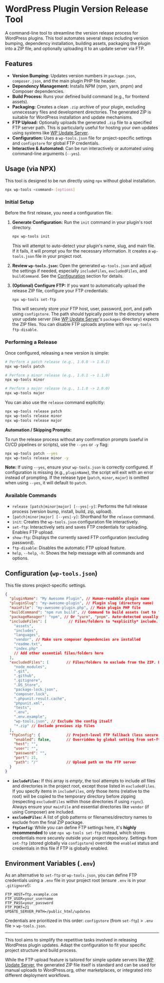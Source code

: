 # WordPress Plugin Version Release Tool

A command-line tool to streamline the version release process for WordPress plugins. This tool automates several steps including version bumping, dependency installation, building assets, packaging the plugin into a ZIP file, and optionally uploading it to an update server via FTP.

## Features

*   **Version Bumping:** Updates version numbers in `package.json`, `composer.json`, and the main plugin PHP file header.
*   **Dependency Management:** Installs NPM (npm, yarn, pnpm) and Composer dependencies.
*   **Build Process:** Runs your defined build command (e.g., for frontend assets).
*   **Packaging:** Creates a clean `.zip` archive of your plugin, excluding unnecessary files and development directories. The generated ZIP is suitable for WordPress installation and update mechanisms.
*   **FTP Upload:** Optionally uploads the generated `.zip` file to a specified FTP server path. This is particularly useful for hosting your own updates using systems like [WP Update Server](https://github.com/YahnisElsts/wp-update-server).
*   **Configuration:** Uses a `wp-tools.json` file for project-specific settings and `configstore` for global FTP credentials.
*   **Interactive & Automated:** Can be run interactively or automated using command-line arguments (`--yes`).

## Usage (via NPX)

This tool is designed to be run directly using `npx` without global installation.

```bash
npx wp-tools <command> [options]
```

### Initial Setup

Before the first release, you need a configuration file.

1.  **Generate Configuration:** Run the `init` command in your plugin's root directory.
    ```bash
    npx wp-tools init
    ```
    This will attempt to auto-detect your plugin's name, slug, and main file. If it fails, it will prompt you for the necessary information. It creates a `wp-tools.json` file in your project root.

2.  **Review `wp-tools.json`:** Open the generated `wp-tools.json` and adjust the settings if needed, especially `includeFiles`, `excludedFiles`, and `buildCommand`. See the [Configuration](#configuration) section for details.

3.  **(Optional) Configure FTP:** If you want to automatically upload the release ZIP file, configure your FTP credentials:
    ```bash
    npx wp-tools set-ftp
    ```
    This will securely store your FTP host, user, password, port, and path using `configstore`. The path should typically point to the directory where your update server (like [WP Update Server](https://github.com/YahnisElsts/wp-update-server)'s `packages` directory) expects the ZIP files. You can disable FTP uploads anytime with `npx wp-tools ftp-disable`.

### Performing a Release

Once configured, releasing a new version is simple:

```bash
# Perform a patch release (e.g., 1.0.0 -> 1.0.1)
npx wp-tools patch

# Perform a minor release (e.g., 1.0.1 -> 1.1.0)
npx wp-tools minor

# Perform a major release (e.g., 1.1.0 -> 2.0.0)
npx wp-tools major
```

You can also use the `release` command explicitly:

```bash
npx wp-tools release patch
npx wp-tools release minor
npx wp-tools release major
```

**Automation / Skipping Prompts:**

To run the release process without any confirmation prompts (useful in CI/CD pipelines or scripts), use the `--yes` or `-y` flag:

```bash
npx wp-tools patch --yes
npx wp-tools release minor -y
```

**Note:** If using `--yes`, ensure your `wp-tools.json` is correctly configured. If configuration is missing (e.g., `pluginName`), the script will exit with an error instead of prompting. If the release type (`patch`, `minor`, `major`) is omitted when using `--yes`, it will default to `patch`.

### Available Commands

*   `release [patch|minor|major] [--yes|-y]`: Performs the full release process (version bump, install, build, zip, upload).
*   `[patch|minor|major] [--yes|-y]`: Shorthand for the `release` command.
*   `init`: Creates the `wp-tools.json` configuration file interactively.
*   `set-ftp`: Interactively sets and saves FTP credentials for uploading. Enables FTP upload.
*   `show-ftp`: Displays the currently saved FTP configuration (excluding password).
*   `ftp-disable`: Disables the automatic FTP upload feature.
*   `help`, `--help`, `-h`: Shows the help message with all commands and options.

## Configuration (`wp-tools.json`)

This file stores project-specific settings.

```json
{
  "pluginName": "My Awesome Plugin", // Human-readable plugin name
  "pluginSlug": "my-awesome-plugin", // Plugin slug (directory name)
  "mainFile": "my-awesome-plugin.php", // Main plugin PHP file
  "buildCommand": "npm run build", // Command to build assets (set to "" or null to skip)
  "packageManager": "npm", // Or "yarn", "pnpm". Auto-detected usually.
  "includeFiles": [          // Files/folders to *explicitly* include. If empty, includes everything except excluded.
    "assets",
    "includes",
    "languages",
    "vendor", // Make sure composer dependencies are installed
    "readme.txt",
    "index.php"
    // Add other essential files/folders here
  ],
  "excludedFiles": [        // Files/folders to exclude from the ZIP. Defaults are usually sufficient.
    "node_modules",
    ".git",
    ".github",
    ".gitignore",
    ".DS_Store",
    "package-lock.json",
    "composer.lock",
    ".phpunit.result.cache",
    "phpunit.xml",
    "tests",
    ".env",
    ".env.example",
    "wp-tools.json", // Exclude the config itself
    "*.zip" // Exclude previous zip files
  ],
  "ftpConfig": {            // Project-level FTP fallback (less secure, prefer set-ftp)
    "enabled": false,       // Overridden by global setting from set-ftp if enabled there.
    "host": "",
    "user": "",
    "password": "",
    "port": 21,
    "path": "/"             // Upload path on the FTP server
  }
}
```

*   **`includeFiles`:** If this array is *empty*, the tool attempts to include *all* files and directories in the project root, except those listed in `excludedFiles`. If you specify items in `includeFiles`, *only* those items (relative to the root) will be copied to the temporary directory before zipping (respecting `excludedFiles` within those directories if using `rsync`). Always ensure your `mainFile` and essential directories like `vendor` (if using Composer) are included.
*   **`excludedFiles`:** A list of glob patterns or filenames/directory names to exclude from the final ZIP package.
*   **`ftpConfig`:** While you can define FTP settings here, it's **highly recommended** to use `npx wp-tools set-ftp` instead, which stores credentials more securely outside your project repository. Settings from `set-ftp` (stored globally via `configstore`) override the `enabled` status and credentials in this file if FTP is globally enabled.

## Environment Variables (`.env`)

As an alternative to `set-ftp` or `wp-tools.json`, you can define FTP credentials using a `.env` file in your project root (ensure `.env` is in your `.gitignore`!):

```dotenv
FTP_HOST=ftp.example.com
FTP_USER=your_username
FTP_PASS=your_password
FTP_PORT=21
UPDATE_SERVER_PATH=/public_html/updates
```

Credentials are prioritized in this order: `configstore` (from `set-ftp`) > `.env` file > `wp-tools.json`.

---

This tool aims to simplify the repetitive tasks involved in releasing WordPress plugin updates. Adapt the configuration to fit your specific project structure and build process. 

While the FTP upload feature is tailored for simple update servers like [WP Update Server](https://github.com/YahnisElsts/wp-update-server), the generated ZIP file itself is standard and can be used for manual uploads to WordPress.org, other marketplaces, or integrated into different deployment workflows. 